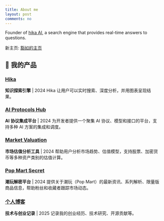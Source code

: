 ```yaml
---
title: About me
layout: post
comments: no
---
```


Founder of [hika AI](https://hika.fyi/), a search engine that provides real-time answers to questions.

新主页: [豁如的主页](huoru.me)

## 🚀 我的产品

### [Hika](https://hika.fyi)
**知识探索引擎** | 2024
Hika 让用户可以实时搜索、深度分析，并用图表呈现结果。

### [AI Protocols Hub](https://aiprotocolshub.com)
**AI 协议集成平台** | 2024
为开发者提供一个聚集 AI 协议、模型和接口的平台，支持多种 AI 方案的集成和调度。

### [Market Valuation](https://marketvaluation.xyz)
**市场估值分析工具** | 2024
帮助用户分析市场趋势、估值模型，支持股票、加密货币等多种资产类别的估值计算。

### [Pop Mart Secret](https://popmartsecret.com)
**潮玩解密平台** | 2024
提供关于潮玩（Pop Mart）的最新资讯、系列解析、限量版商品信息，帮助粉丝和收藏者跟踪市场动态。

### [个人博客](https://huoru.me)
**技术与创业记录** | 2025
记录我的创业经历、技术研究、开源贡献等。
